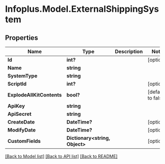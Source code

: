 # Infoplus.Model.ExternalShippingSystem
## Properties

Name | Type | Description | Notes
------------ | ------------- | ------------- | -------------
**Id** | **int?** |  | [optional] 
**Name** | **string** |  | 
**SystemType** | **string** |  | 
**ScriptId** | **int?** |  | [optional] 
**ExplodeAllKitContents** | **bool?** |  | [default to false]
**ApiKey** | **string** |  | 
**ApiSecret** | **string** |  | 
**CreateDate** | **DateTime?** |  | [optional] 
**ModifyDate** | **DateTime?** |  | [optional] 
**CustomFields** | **Dictionary&lt;string, Object&gt;** |  | [optional] 

[[Back to Model list]](../README.md#documentation-for-models) [[Back to API list]](../README.md#documentation-for-api-endpoints) [[Back to README]](../README.md)

